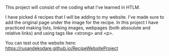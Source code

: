 This project will consist of me coding what I've learned in HTLM.

I have picked 4 recipes that I will be adding to my website. I've made sure to add the original page under the image for the recipe. 
In this project I have practiced making lists, linking images, webpages (both absoulute and relative links) and using tags like &#60;strong&#62; and &#60;p&#62;.

You can test out the website here: https://rusandekodare.github.io/RecipeWebsiteProject


